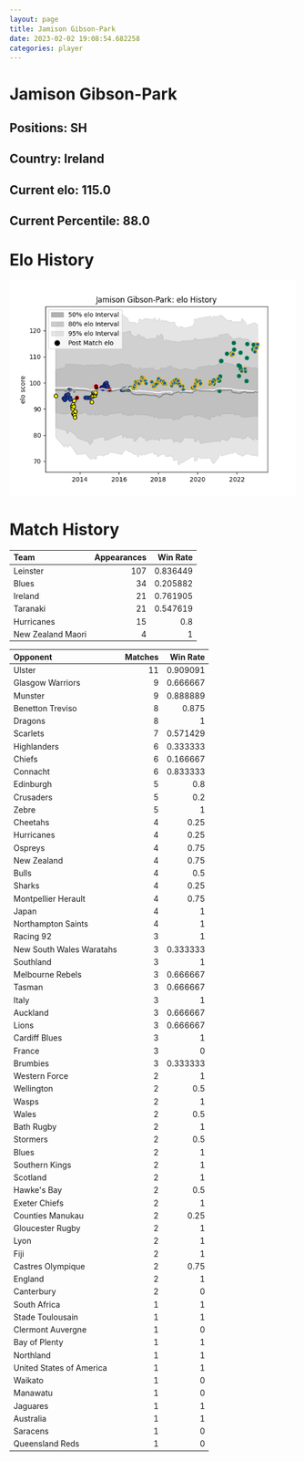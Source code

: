 ```yaml
---  
layout: page  
title: Jamison Gibson-Park  
date: 2023-02-02 19:08:54.682258  
categories: player  
---
```

# Jamison Gibson-Park

## Positions: SH

## Country: Ireland

## Current elo: 115.0

## Current Percentile: 88.0

# Elo History


![elo history](history_JamisonGibson-Park.png)
# Match History


| Team              |   Appearances |   Win Rate |
|:------------------|--------------:|-----------:|
| Leinster          |           107 |   0.836449 |
| Blues             |            34 |   0.205882 |
| Ireland           |            21 |   0.761905 |
| Taranaki          |            21 |   0.547619 |
| Hurricanes        |            15 |   0.8      |
| New Zealand Maori |             4 |   1        |

| Opponent                 |   Matches |   Win Rate |
|:-------------------------|----------:|-----------:|
| Ulster                   |        11 |   0.909091 |
| Glasgow Warriors         |         9 |   0.666667 |
| Munster                  |         9 |   0.888889 |
| Benetton Treviso         |         8 |   0.875    |
| Dragons                  |         8 |   1        |
| Scarlets                 |         7 |   0.571429 |
| Highlanders              |         6 |   0.333333 |
| Chiefs                   |         6 |   0.166667 |
| Connacht                 |         6 |   0.833333 |
| Edinburgh                |         5 |   0.8      |
| Crusaders                |         5 |   0.2      |
| Zebre                    |         5 |   1        |
| Cheetahs                 |         4 |   0.25     |
| Hurricanes               |         4 |   0.25     |
| Ospreys                  |         4 |   0.75     |
| New Zealand              |         4 |   0.75     |
| Bulls                    |         4 |   0.5      |
| Sharks                   |         4 |   0.25     |
| Montpellier Herault      |         4 |   0.75     |
| Japan                    |         4 |   1        |
| Northampton Saints       |         4 |   1        |
| Racing 92                |         3 |   1        |
| New South Wales Waratahs |         3 |   0.333333 |
| Southland                |         3 |   1        |
| Melbourne Rebels         |         3 |   0.666667 |
| Tasman                   |         3 |   0.666667 |
| Italy                    |         3 |   1        |
| Auckland                 |         3 |   0.666667 |
| Lions                    |         3 |   0.666667 |
| Cardiff Blues            |         3 |   1        |
| France                   |         3 |   0        |
| Brumbies                 |         3 |   0.333333 |
| Western Force            |         2 |   1        |
| Wellington               |         2 |   0.5      |
| Wasps                    |         2 |   1        |
| Wales                    |         2 |   0.5      |
| Bath Rugby               |         2 |   1        |
| Stormers                 |         2 |   0.5      |
| Blues                    |         2 |   1        |
| Southern Kings           |         2 |   1        |
| Scotland                 |         2 |   1        |
| Hawke's Bay              |         2 |   0.5      |
| Exeter Chiefs            |         2 |   1        |
| Counties Manukau         |         2 |   0.25     |
| Gloucester Rugby         |         2 |   1        |
| Lyon                     |         2 |   1        |
| Fiji                     |         2 |   1        |
| Castres Olympique        |         2 |   0.75     |
| England                  |         2 |   1        |
| Canterbury               |         2 |   0        |
| South Africa             |         1 |   1        |
| Stade Toulousain         |         1 |   1        |
| Clermont Auvergne        |         1 |   0        |
| Bay of Plenty            |         1 |   1        |
| Northland                |         1 |   1        |
| United States of America |         1 |   1        |
| Waikato                  |         1 |   0        |
| Manawatu                 |         1 |   0        |
| Jaguares                 |         1 |   1        |
| Australia                |         1 |   1        |
| Saracens                 |         1 |   0        |
| Queensland Reds          |         1 |   0        |